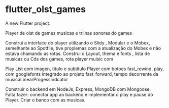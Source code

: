 # flutter_olst_games

A new Flutter project.

Player de olst de games musicas e trilhas sonoras do games

Construi a interface do player utilizando o Slidy , Modular e o Mobex, semelhante ao Spotfile, tive proplemas com a atualização do Mobex e não estava chamando as rotas. 
Construi o Layout, thema e fonts , lista de musicas ou Cds dos games, rota player muisic com   
 
Play List com imagen, titulo e subtitulo                              Player com botoes fast_rewind, play, 
com googlefonts integrado ao projeto                                 fast_forward, tempo decorrente da musicaLinearProgessIndcator                                                                                                                                                                                  

Construir o backend em NodeJs, Express, MongoDB com Mongoose.        
Falta fazer: conectar  app ao backend e implementar o play e pause do Player.
Criar o banco com as musicas.